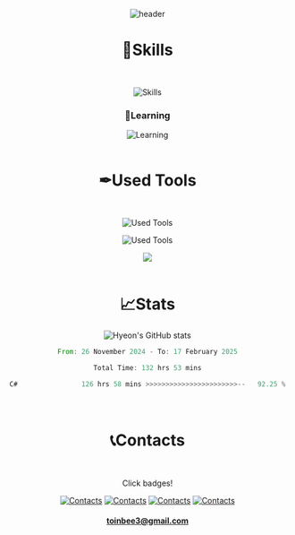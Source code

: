 <div align="center">
  
![header](https://capsule-render.vercel.app/api?type=waving&color=gradient&customColorList=18&height=200&section=header&text=HongHyeon%20Jeon&fontAlignY=35&desc=Unity%20Programmer&descAlign=73&descAlignY=50&animation=fadeIn)

# 🔧Skills 
<br/>

![Skills](https://skillicons.dev/icons?i=unity,cs,cpp,c)

### 📝Learning

![Learning](https://skillicons.dev/icons?i=py,mysql)
<br/><br/>


# ✒Used Tools
<br/>
<p/> 
  
  ![Used Tools](https://skillicons.dev/icons?i=visualstudio,pycharm)
<p/> 
  
  ![Used Tools](https://skillicons.dev/icons?i=aws,linux,ubuntu,raspberrypi,arduino)
<p/>
  
[<img src="https://img.shields.io/badge/Mirror-2C2F33?style=flat-square&logo=mirror&logoColor=white" style="vertical-align: middle;"/>](https://github.com/MirrorNetworking/Mirror)
<br/><br/>

# 📈Stats

![Hyeon's GitHub stats](https://github-readme-stats.vercel.app/api?username=Yogurtsharbet&show_icons=true&theme=github_dark&hide=prs,issues)

<!--START_SECTION:waka-->

```rust
From: 26 November 2024 - To: 17 February 2025

Total Time: 132 hrs 53 mins

C#                126 hrs 58 mins >>>>>>>>>>>>>>>>>>>>>>>--   92.25 %
```

<!--END_SECTION:waka-->

<br/>


# 📞Contacts　
<br/>
<p>Click badges!</p>


[![Contacts](https://skillicons.dev/icons?i=gmail)](https://mail.google.com/mail/?view=cm&fs=1&to=toinbee3@gmail.com)
[![Contacts](https://skillicons.dev/icons?i=github)](https://github.com/Yogurtsharbet)
[![Contacts](https://skillicons.dev/icons?i=discord)](https://discordapp.com/users/1229043917614223532)
[![Contacts](https://skillicons.dev/icons?i=notion)](https://brindle-amusement-a7d.notion.site/ReadMe-14b5ab79c4d980989c70fdcf8d6592fc?pvs=4)


#### toinbee3@gmail.com


<br/><br/>



</div>

